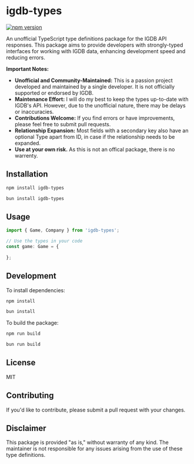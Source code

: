 # igdb-types


[![npm version](https://badge.fury.io/js/igdb-types.svg)](https://badge.fury.io/js/igdb-types)

An unofficial TypeScript type definitions package for the IGDB API responses. This package aims to provide developers with strongly-typed interfaces for working with IGDB data, enhancing development speed and reducing errors.

**Important Notes:**

* **Unofficial and Community-Maintained:** This is a passion project developed and maintained by a single developer. It is not officially supported or endorsed by IGDB.
* **Maintenance Effort:** I will do my best to keep the types up-to-date with IGDB's API. However, due to the unofficial nature, there may be delays or inaccuracies.
* **Contributions Welcome:** If you find errors or have improvements, please feel free to submit pull requests.
* **Relationship Expansion:** Most fields with a secondary key also have an optional Type apart from ID, in case if the relationship needs to be expanded.
* **Use at your own risk.** As this is not an offical package, there is no warrenty.

## Installation

```bash
npm install igdb-types

bun install igdb-types
```

## Usage

```typescript
import { Game, Company } from 'igdb-types';

// Use the types in your code
const game: Game = {
 
};
```

## Development

To install dependencies:

```bash
npm install

bun install
```

To build the package:

```bash
npm run build

bun run build
```

## License

MIT

## Contributing

If you'd like to contribute, please submit a pull request with your changes.

## Disclaimer

This package is provided "as is," without warranty of any kind. The maintainer is not responsible for any issues arising from the use of these type definitions.